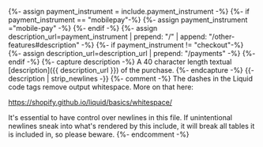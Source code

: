 {%- assign payment_instrument = include.payment_instrument -%}
{%- if payment_instrument == "mobilepay"-%}
    {%- assign payment_instrument ="mobile-pay" -%}
{%- endif -%}
{%- assign description_url=payment_instrument | prepend: "/" | append: "/other-features#description" -%}
{%- if payment_instrument != "checkout"-%}
    {%- assign description_url=description_url | prepend:  "/payments" -%}
{%- endif -%}
{%- capture description -%}
    A 40 character length textual [description]({{ description_url }}) of the purchase.
{%- endcapture -%}
{{- description | strip_newlines -}}
{%- comment -%}
The dashes in the Liquid code tags remove output whitespace. More on that here:

https://shopify.github.io/liquid/basics/whitespace/

It's essential to have control over newlines in this file. If unintentional
newlines sneak into what's rendered by this include, it will break all tables
it is included in, so please beware.
{%- endcomment -%}
